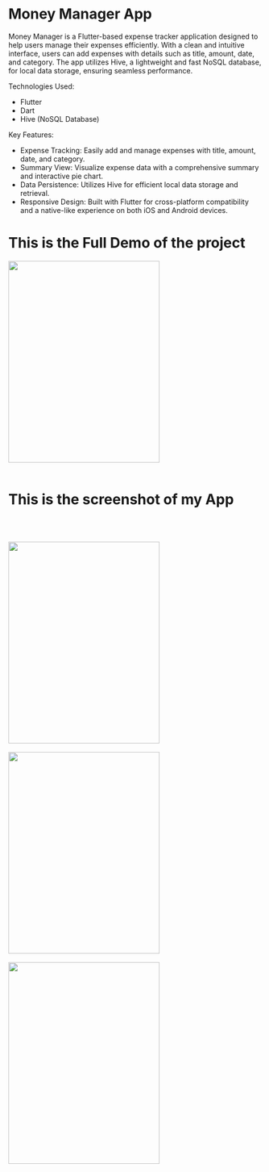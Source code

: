 # Money Manager App


Money Manager is a Flutter-based expense tracker application designed to help users manage their expenses efficiently. With a clean and intuitive interface, users can add expenses with details such as title, amount, date, and category. The app utilizes Hive, a lightweight and fast NoSQL database, for local data storage, ensuring seamless performance.

Technologies Used:
<ul>
<li>Flutter</li>
<li>Dart</li>
<li>Hive (NoSQL Database)</li>
</ul>

Key Features:
<ul>
<li>Expense Tracking: Easily add and manage expenses with title, amount, date, and category.</li>
<li>Summary View: Visualize expense data with a comprehensive summary and interactive pie chart.</li>
<li>Data Persistence: Utilizes Hive for efficient local data storage and retrieval.</li>
<li>Responsive Design: Built with Flutter for cross-platform compatibility and a native-like experience on both iOS and Android devices.</li>
</ul>

<h1>This is the Full Demo of the project</h1>

<img src="https://github.com/kusha2000/Money_Manager_App/assets/127003267/a52142d7-f839-4ddb-909b-56b15b20cf6a" width="300" height="400"><br><br>

<h1>This is the screenshot of my App</h1><br><br>

<img src="https://github.com/kusha2000/Money_Manager_App/assets/127003267/9133ede2-436a-4c9d-898d-ebea8f39d5e2" width="300" height="400"><br><br>
<img src="https://github.com/kusha2000/Money_Manager_App/assets/127003267/254fabb5-2d0b-4832-8f81-d695b76d2c03" width="300" height="400"><br><br>
<img src="https://github.com/kusha2000/Money_Manager_App/assets/127003267/d768f9d7-cb86-403a-80ee-da2ba7a50000" width="300" height="400"><br><br>

